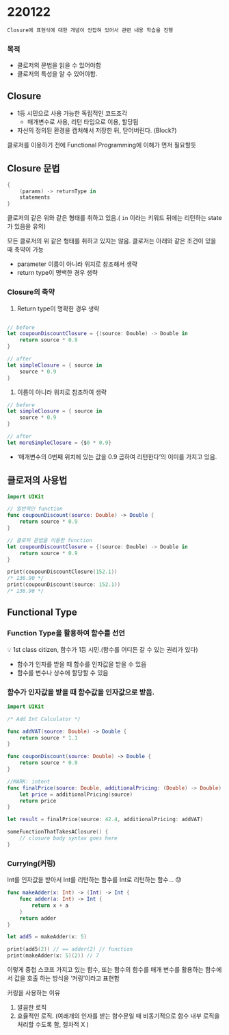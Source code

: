 # 220122

```swift
Closure에 표현식에 대한 개념이 안잡혀 있어서 관련 내용 학습을 진행
```

### 목적

- 클로저의 문법을 읽을 수 있어야함
- 클로저의 특성을 알 수 있어야함.

## Closure

- 1등 시민으로 사용 가능한 독립적인 코드조각
    - 매개변수로 사용, 리턴 타입으로 이용, 할당됨
- 자신의 정의된 환경을 캡처해서 저장한 뒤, 닫어버린다. (Block?)

클로저를 이용하기 전에 Functional Programming에 이해가 먼저 필요할듯

## Closure 문법

```swift
{
	(params) -> returnType in 
	statements
}
```

클로저의 같은 위와 같은 형태를 취하고 있음.( `in` 이라는 키워드 뒤에는 리턴하는 state가 있음을 유의)

모든 클로저의 위 같은 형태를 취하고 있지는 않음. 클로저는 아래와 같은 조건이 있을 때 축약이 가능

- parameter 이름이 아니라 위치로 참조해서 생략
- return type이 명백한 경우 생략

### Closure의 축약

1. Return type이 명확한 경우 생략

```swift

// before
let coupounDiscountClosure = {(source: Double) -> Double in
    return source * 0.9
}

// after 
let simpleClosure = { source in
    source * 0.9
}
```

1. 이름이 아니라 위치로 참조하여 생략

```swift
// before 
let simpleClosure = { source in
    source * 0.9
}

// after
let moreSimpleClosure = {$0 * 0.9}
```

- ‘매개변수의 0번째 위치에 있는 값을 0.9 곱하여 리턴한다’의 이미를 가지고 있음.

## 클로저의 사용법

```swift
import UIKit

// 일반적인 function
func coupounDiscount(source: Double) -> Double {
    return source * 0.9
}

// 클로저 문법을 이용한 function
let coupounDiscountClosure = {(source: Double) -> Double in
    return source * 0.9
}

print(coupounDiscountClosure(152.1))
/* 136.90 */
print(coupounDiscount(source: 152.1))
/* 136.90 */

```

## Functional Type

### Function Type을 활용하여 함수를 선언

<aside>
💡 1st class citizen, 함수가 1등 시민.(함수를 어디든 갈 수 있는 권리가 있다)

</aside>

- 함수가 인자를 받을 때 함수를 인자값을 받을 수 있음
- 함수를 변수나 상수에 할당할 수 있음

### 함수가 인자값을 받을 때 함수값을 인자값으로 받음.

```swift
import UIKit

/* Add Int Calculator */

func addVAT(source: Double) -> Double {
    return source * 1.1
}

func couponDiscount(source: Double) -> Double {
    return source * 0.9
}

//MARK: intent
func finalPrice(source: Double, additionalPricing: (Double) -> Double) -> Double {
    let price = additionalPricing(source)
    return price
}

let result = finalPrice(source: 42.4, additionalPricing: addVAT)

```

```swift
someFunctionThatTakesAClosure() {
    // closure body syntax goes here
}
```

### Currying(커링)

Int를 인자값을 받아서 Int를 리턴하는 함수를 Int로 리턴하는 함수... 😓

```swift
func makeAdder(x: Int) -> (Int) -> Int {
    func adder(a: Int) -> Int {
        return x + a
    }
    return adder
}

let add5 = makeAdder(x: 5)

print(add5(2)) // == adder(2) // function
print(makeAdder(x: 5)(2)) // 7
```

이렇게 중첩 스코프 가지고 있는 함수, 또는 함수의 함수를 매개 변수를 활용하는 함수에서 값을 호출 하는 방식을 ‘커링’이라고 표현함

커링을 사용하는 이유

1. 깔끔한 로직
2. 효율적인 로직. (여래개의 인자를 받는 함수문일 때 비동기적으로 함수 내부 로직을 처리할 수도록 함, 절차적 X )

